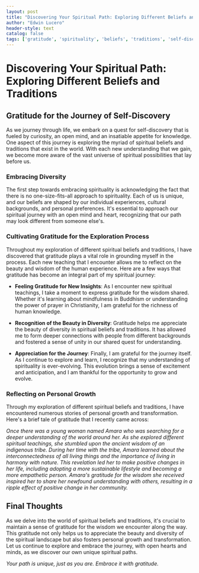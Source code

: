 ```yaml
---
layout: post
title: "Discovering Your Spiritual Path: Exploring Different Beliefs and Traditions"
author: "Edwin Lucero"
header-style: text
catalog: false
tags: ['gratitude', 'spirituality', 'beliefs', 'traditions', 'self-discovery', 'growth', 'journey', 'open-mindedness']
---
```


# Discovering Your Spiritual Path: Exploring Different Beliefs and Traditions

## Gratitude for the Journey of Self-Discovery

As we journey through life, we embark on a quest for self-discovery that is fueled by curiosity, an open mind, and an insatiable appetite for knowledge. One aspect of this journey is exploring the myriad of spiritual beliefs and traditions that exist in the world. With each new understanding that we gain, we become more aware of the vast universe of spiritual possibilities that lay before us.

### Embracing Diversity

The first step towards embracing spirituality is acknowledging the fact that there is no one-size-fits-all approach to spirituality. Each of us is unique, and our beliefs are shaped by our individual experiences, cultural backgrounds, and personal preferences. It's essential to approach our spiritual journey with an open mind and heart, recognizing that our path may look different from someone else's.

### Cultivating Gratitude for the Exploration Process

Throughout my exploration of different spiritual beliefs and traditions, I have discovered that gratitude plays a vital role in grounding myself in the process. Each new teaching that I encounter allows me to reflect on the beauty and wisdom of the human experience. Here are a few ways that gratitude has become an integral part of my spiritual journey:

- **Feeling Gratitude for New Insights**: As I encounter new spiritual teachings, I take a moment to express gratitude for the wisdom shared. Whether it's learning about mindfulness in Buddhism or understanding the power of prayer in Christianity, I am grateful for the richness of human knowledge.

- **Recognition of the Beauty in Diversity**: Gratitude helps me appreciate the beauty of diversity in spiritual beliefs and traditions. It has allowed me to form deeper connections with people from different backgrounds and fostered a sense of unity in our shared quest for understanding.

- **Appreciation for the Journey**: Finally, I am grateful for the journey itself. As I continue to explore and learn, I recognize that my understanding of spirituality is ever-evolving. This evolution brings a sense of excitement and anticipation, and I am thankful for the opportunity to grow and evolve.

### Reflecting on Personal Growth

Through my exploration of different spiritual beliefs and traditions, I have encountered numerous stories of personal growth and transformation. Here's a brief tale of gratitude that I recently came across:

*Once there was a young woman named Amara who was searching for a deeper understanding of the world around her. As she explored different spiritual teachings, she stumbled upon the ancient wisdom of an indigenous tribe. During her time with the tribe, Amara learned about the interconnectedness of all living things and the importance of living in harmony with nature. This revelation led her to make positive changes in her life, including adopting a more sustainable lifestyle and becoming a more empathetic person. Amara's gratitude for the wisdom she received inspired her to share her newfound understanding with others, resulting in a ripple effect of positive change in her community.*

## Final Thoughts

As we delve into the world of spiritual beliefs and traditions, it's crucial to maintain a sense of gratitude for the wisdom we encounter along the way. This gratitude not only helps us to appreciate the beauty and diversity of the spiritual landscape but also fosters personal growth and transformation. Let us continue to explore and embrace the journey, with open hearts and minds, as we discover our own unique spiritual paths.

*Your path is unique, just as you are. Embrace it with gratitude.*